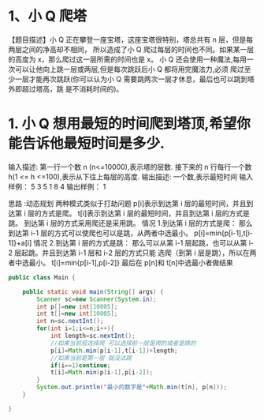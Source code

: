 # 1、小 Q 爬塔 

【题目描述】小 Q 正在攀登一座宝塔，这座宝塔很特别，塔总共有 n 层，但是每两层之间的净高却不相同，
所以造成了小 Q 爬过每层的时间也不同。如果某一层的高度为 x，那么爬过这一层所需的时间也是 x。 
小 Q 还会使用一种魔法,每用一次可以让他向上跳一层或两层,但是每次跳跃后小 Q 都将用完魔法力,必须
爬过至少一层才能再次跳跃(你可以认为小 Q 需要跳两次一层才休息，最后也可以跳到塔外即超过塔高，跳
是不消耗时间的)。 

# 1. 小 Q 想用最短的时间爬到塔顶,希望你能告诉他最短时间是多少. 

输入描述: 
第一行一个数 n (n<=10000),表示塔的层数. 
接下来的 n 行每行一个数 h(1 <= h <=100),表示从下往上每层的高度. 
输出描述: 
一个数,表示最短时间 
输入样例： 
5 
3 
5 
1 
8 
4 
输出样例： 1



思路 :动态规划 两种模式类似于打劫问题
p[i]表示到达第 i 层的最短时间，并且到达第 i 层的方式是爬。 
t[i]表示到达第 i 层的最短时间，并且到达第 i 层的方式是跳。 
到达第 i 层的方式采用爬还是采用跳。 
      情况 1.到达第 i 层的方式是爬： 
           那么到达第 i-1 层的方式可以使爬也可以是跳，从两者中选最小。 
            p[i]=min{p[i-1],t[i-1]}+a[i] 
      情况 2.到达第 i 层的方式是跳： 
            那么可以从第 i-1 层起跳，也可以从第 i-2 层起跳。并且到达第 i-1 层和 i-2 层的方式只能
选爬（到第 i 层是跳），所以在两者中选最小。 
            t[i]=min{p[i-1],p[i-2]} 
最后在 p[n]和 t[n]中选最小者做结果 

```java
public class Main {

    public static void main(String[] args) {
        Scanner sc=new Scanner(System.in);
        int p[]=new int[10005];
        int t[]=new int[10005];
        int n=sc.nextInt();
        for(int i=1;i<=n;i++){
            int length=sc.nextInt();
            //如果当前层选择爬 可以选择前一层是爬的或者是跳的
            p[i]=Math.min(p[i-1],t[i-1])+length;
            //如果当前是第一层 就没法跳
            if(i==1)continue;
            t[i]=Math.min(p[i-1],p[i-2]);
        }
        System.out.println("最小的数字是"+Math.min(t[n], p[n]));
    }

}
```





